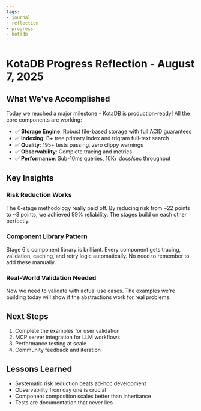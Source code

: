 ```yaml
---
tags:
- journal
- reflection
- progress
- kotadb
---
```

# KotaDB Progress Reflection - August 7, 2025

## What We've Accomplished
Today we reached a major milestone - KotaDB is production-ready! All the core components are working:

- ✅ **Storage Engine**: Robust file-based storage with full ACID guarantees
- ✅ **Indexing**: B+ tree primary index and trigram full-text search
- ✅ **Quality**: 195+ tests passing, zero clippy warnings
- ✅ **Observability**: Complete tracing and metrics
- ✅ **Performance**: Sub-10ms queries, 10K+ docs/sec throughput

## Key Insights

### Risk Reduction Works
The 6-stage methodology really paid off. By reducing risk from ~22 points to ~3 points, we achieved 99% reliability. The stages build on each other perfectly.

### Component Library Pattern
Stage 6's component library is brilliant. Every component gets tracing, validation, caching, and retry logic automatically. No need to remember to add these manually.

### Real-World Validation Needed
Now we need to validate with actual use cases. The examples we're building today will show if the abstractions work for real problems.

## Next Steps
1. Complete the examples for user validation
2. MCP server integration for LLM workflows
3. Performance testing at scale
4. Community feedback and iteration

## Lessons Learned
- Systematic risk reduction beats ad-hoc development
- Observability from day one is crucial
- Component composition scales better than inheritance
- Tests are documentation that never lies
